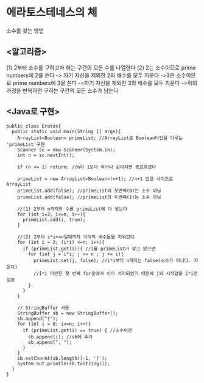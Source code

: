 에라토스테네스의 체
===================
소수를 찾는 방법

<알고리즘>
----------
(1) 2부터 소수를 구하고자 하는 구간의 모든 수를 나열한다
(2) 2는 소수이므로 prime numbers에 2를 쓴다
-> 자기 자신을 제외한 2의 배수를 모두 지운다
->3은 소수이므로 prime numbers에 3을 쓴다
->자기 자신을 제외한 3의 배수를 모두 지운다
->위의 과정을 반복하면 구하는 구간의 모든 소수가 남는다

<Java로 구현>
---------------
```
public class Eratos{
  public static void main(String [] args){
    ArrayList<Boolean> primeList; //ArrayList로 Boolean타입을 다루는 'primeList'구현
    Scanner sc = new Scanner(System.in);
    int n = sc.nextInt();

    if (n <= 1) return; //n이 1보다 작거나 같아지면 종료하겠다

    primeList = new ArrayList<Boolean>(n+1); //n+1 만한 사이즈로 ArrayList
    primeList.add(false); //primeList의 첫번째(0)는 소수 아님
    primeList.add(false); //primeList의 두번째(1)는 소수 아님

    //(1) 2부터 n까지의 수를 primeList에 다 넣는다
    for (int i=2; i<=n; i++){
      primeList.add(i, true);
    }

    //(2) 2부터 i*i<=n일때까지 각각의 배수들을 지워간다
    for (int i = 2; (i*i) <=n; i++){
      if (primeList.get(i)){ //i를 primeList가 갖고 있으면
        for (int j = i*i; j <= n ; j += i){
          primeList.set(j, false); //i*i부터 n까지는 false(소수가 아니다. 지운다)
          //i*i 미만은 첫 번째 for문에서 이미 처리되었기 때문에 j의 시작값을 i*i로 설정
        }
      }
    }

    // StringBuffer 사용
    StringBuffer sb = new StringBuffer();
    sb.append("{");
    for (int i = 0; i<=n; i++){
      if (primeList.get(i) == true) { //소수이면
        sb.append(i); //sb에 추가
        sb.append(", ");
      }
    }
    sb.setCharAt(sb.length()-1, '}');
    System.out.println(sb.toString());
  }
}
      

```
